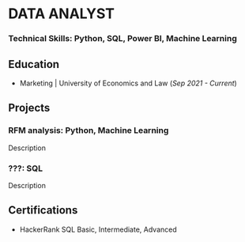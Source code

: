 # DATA ANALYST
### Technical Skills: Python, SQL, Power BI, Machine Learning
## Education
- Marketing | University of Economics and Law (_Sep 2021 - Current_)				       		
## Projects
### RFM analysis: Python, Machine Learning
Description
### ???: SQL
Description
## Certifications
- HackerRank SQL Basic, Intermediate, Advanced
